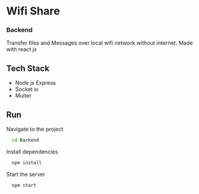 
# Wifi Share

### Backend

Transfer files and Messages over local wifi network without internet. Made with react js

## Tech Stack

- Node js Express
- Socket io
- Multer

## Run

Navigate to the project

```bash
  cd Backend
```

Install dependencies

```bash
  npm install
```

Start the server

```bash
  npm start
```
